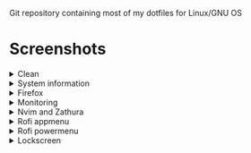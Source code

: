 Git repository containing most of my dotfiles for Linux/GNU OS

# Screenshots
<details>
  <summary>Clean</summary>
  
![Clean](img/clean.png)
</details>

<details>
  <summary>System information</summary>
  
![neofetch](img/neofetch.png)
</details>

<details>
  <summary>Firefox</summary>
  
![Firefox](img/firefox.png)
</details>

<details>
  <summary>Monitoring</summary>
  
![Other apps](img/monitoring.png)
</details>

<details>
  <summary>Nvim and Zathura</summary>
  
![Nvim and zathura](img/nvim_zathura.png)
</details>

<details>
  <summary>Rofi appmenu</summary>
  
![appsmenu](img/rofi.png)
</details>

<details>
  <summary>Rofi powermenu</summary>
  
![powermenu](img/rofi_bis.png)
</details>

<details>
  <summary>Lockscreen</summary>
  
![powermenu](img/lockscreen.png)
</details>
